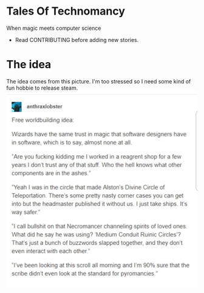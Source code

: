 # Tales Of Technomancy
When magic meets computer science

- Read CONTRIBUTING before adding new stories. 

# The idea
The idea comes from this picture. I'm too stressed so I need some kind of fun hobbie to release steam. 
![The idea ](ToT\resources\technomancy.jpg )
